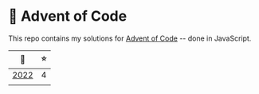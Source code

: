 # 🎄 Advent of Code

This repo contains my solutions for [Advent of Code](https://adventofcode.com/) -- done in JavaScript.

| 📅                                                                            | ⭐   |
|:-----------------------------------------------------------------------------:|:-----:|
|[2022](solutions/2022)   | 4     |
|                                                                               |       |